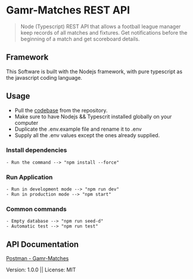 # Gamr-Matches REST API

> Node (Typescript) REST API that allows a football league manager keep records of all matches and fixtures. Get notifications before the beginning of a match and get scoreboard details.

## Framework

This Software is built with the Nodejs framework, with pure typescript as the javascript coding language.

## Usage

- Pull the [codebase](https://github.com/immatobi/gamr-matches.git) from the repository.
- Make sure to have Nodejs && Typescrit installed globally on your computer
- Duplicate the .env.example file and rename it to .env
- Supply all the .env values except the ones already supplied.

### Install dependencies
```
- Run the command --> "npm install --force"
```

### Run Application
```
- Run in development mode --> "npm run dev"
- Run in production mode --> "npm start"
```

### Common commands
```
- Empty database --> "npm run seed-d"
- Automatic test --> "npm run test"
```

## API Documentation
[Postman - Gamr-Matches](https://documenter.getpostman.com/view/5093497/UyxgHnqm)



Version: 1.0.0  ||  License: MIT
